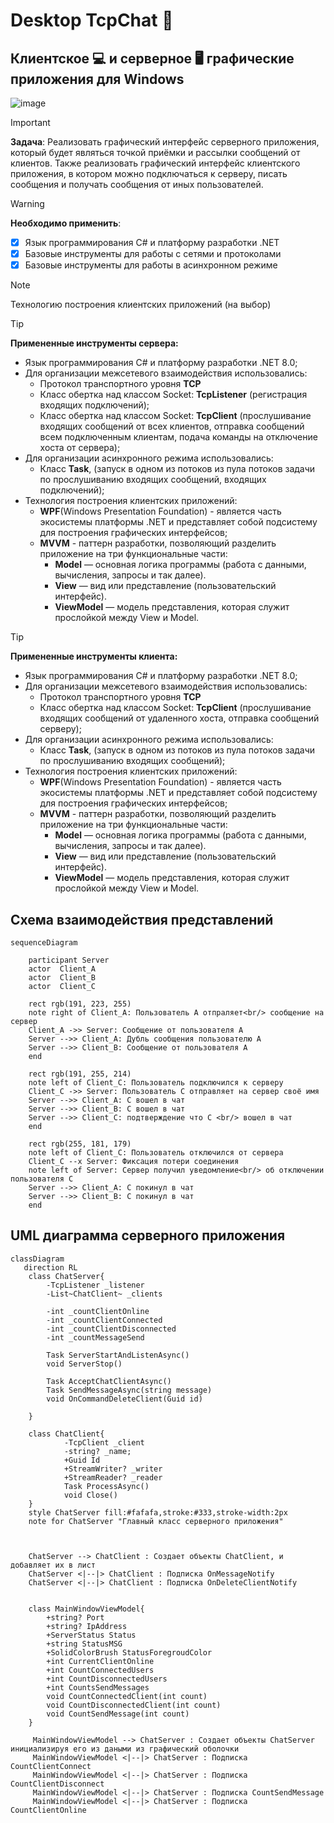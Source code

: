 # Desktop TcpChat :speech_balloon:
## Клиентское :computer: и серверное :desktop_computer:	графические приложения для Windows 
![image](https://github.com/user-attachments/assets/e3909ac9-a483-4199-af0b-ca86acb92ad7)

> [!IMPORTANT]
> **Задача**:
> Реализовать графический интерфейс серверного приложения, который будет являться точкой приёмки и рассылки сообщений от клиентов. Также 
> реализовать графический интерфейс клиентского приложения, в котором можно подключаться к серверу, писать сообщения и получать сообщения от
> иных пользователей.

> [!WARNING] 
> **Необходимо применить**:
> - [x] Язык программирования C# и платформу разработки .NET
> - [x] Базовые инструменты для работы с сетями и протоколами
> - [x] Базовые инструменты для работы в асинхронном режиме

>[!NOTE]
> Технологию построения клиентских приложений (на выбор)

>[!TIP]
> **Примененные инструменты сервера:**
> * Язык программирования C# и платформу разработки .NET 8.0;
> * Для организации межсетевого взаимодействия использовались:
>   +  Протокол транспортного уровня **TCP**
>   +  Класс обертка над классом Socket: **TcpListener** (регистрация входящих подключений);
>   +  Класс обертка над классом Socket: **TcpClient** (прослушивание входящих сообщений от всех клиентов, отправка сообщений всем подключенным клиентам, подача команды на отключение хоста от сервера);
> * Для организации асинхронного режима использовались: 
>   +  Класс **Task**, (запуск в одном из потоков из пула потоков задачи по прослушиванию входящих сообщений, входящих подключений);
> * Технология построения клиентских приложений:
>   +  **WPF**(Windows Presentation Foundation) - является часть экосистемы платформы .NET и представляет собой подсистему для построения графических интерфейсов;
>   +  **MVVM** - паттерн разработки, позволяющий разделить приложение на три функциональные части:
>       + **Model** — основная логика программы (работа с данными, вычисления, запросы и так далее).
>       + **View** — вид или представление (пользовательский интерфейс).
>       + **ViewModel** — модель представления, которая служит прослойкой между View и Model.

>[!TIP]
> **Примененные инструменты клиента:**
> * Язык программирования C# и платформу разработки .NET 8.0;
> * Для организации межсетевого взаимодействия использовались:
>   +  Протокол транспортного уровня **TCP**
>   +  Класс обертка над классом Socket: **TcpClient** (прослушивание входящих сообщений от удаленного хоста, отправка сообщений серверу);
> * Для организации асинхронного режима использовались: 
>   +  Класс **Task**, (запуск в одном из потоков из пула потоков задачи по прослушиванию входящих сообщений);
> * Технология построения клиентских приложений:
>   +  **WPF**(Windows Presentation Foundation) - является часть экосистемы платформы .NET и представляет собой подсистему для построения графических интерфейсов;
>   +  **MVVM** - паттерн разработки, позволяющий разделить приложение на три функциональные части:
>       + **Model** — основная логика программы (работа с данными, вычисления, запросы и так далее).
>       + **View** — вид или представление (пользовательский интерфейс).
>       + **ViewModel** — модель представления, которая служит прослойкой между View и Model.


## Схема взаимодействия представлений
```mermaid
sequenceDiagram

    participant Server
    actor  Client_A
    actor  Client_B
    actor  Client_C

    rect rgb(191, 223, 255)
    note right of Client_A: Пользователь А отпраляет<br/> сообщение на сервер
    Client_A ->> Server: Сообщение от пользователя A
    Server -->> Client_A: Дубль сообщения пользователю A
    Server -->> Client_B: Сообщение от пользователя A
    end

    rect rgb(191, 255, 214)
    note left of Client_C: Пользователь подключился к серверу
    Client_C ->> Server: Пользователь С отправляет на сервер своё имя
    Server -->> Client_A: C вошел в чат
    Server -->> Client_B: C вошел в чат
    Server -->> Client_C: подтверждение что C <br/> вошел в чат
    end

    rect rgb(255, 181, 179)
    note left of Client_C: Пользователь отключился от сервера
    Client_C --x Server: Фиксация потери соединения
    note left of Server: Сервер получил уведомление<br/> об отключении пользователя С
    Server -->> Client_A: C покинул в чат
    Server -->> Client_B: C покинул в чат
    end  
```
## UML диаграмма серверного приложения
```mermaid
classDiagram
   direction RL
    class ChatServer{
        -TcpListener _listener
        -List~ChatClient~ _clients

        -int _countClientOnline
        -int _countClientConnected
        -int _countClientDisconnected
        -int _countMessageSend

        Task ServerStartAndListenAsync()
        void ServerStop()

        Task AcceptChatClientAsync()
        Task SendMessageAsync(string message)
        void OnCommandDeleteClient(Guid id)
        
    }

    class ChatClient{
            -TcpClient _client
            -string? _name;
            +Guid Id
            +StreamWriter? _writer 
            +StreamReader? _reader
            Task ProcessAsync()
            void Close()
    }
    style ChatServer fill:#fafafa,stroke:#333,stroke-width:2px
    note for ChatServer "Главный класс серверного приложения"

    

    ChatServer --> ChatClient : Создает объекты ChatClient, и добавляет их в лист
    ChatServer <|--|> ChatClient : Подписка OnMessageNotify
    ChatServer <|--|> ChatClient : Подписка OnDeleteClientNotify


    class MainWindowViewModel{
        +string? Port
        +string? IpAddress
        +ServerStatus Status
        +string StatusMSG
        +SolidColorBrush StatusForegroudColor
        +int CurrentClientOnline
        +int CountConnectedUsers
        +int CountDisconnectedUsers
        +int CountsSendMessages
        void CountConnectedClient(int count)
        void CountDisconnectedClient(int count)
        void CountSendMessage(int count)
    }

     MainWindowViewModel --> ChatServer : Создает объекты ChatServer инициализируя его из даными из графический оболочки
     MainWindowViewModel <|--|> ChatServer : Подписка CountClientConnect
     MainWindowViewModel <|--|> ChatServer : Подписка CountClientDisconnect
     MainWindowViewModel <|--|> ChatServer : Подписка CountSendMessage
     MainWindowViewModel <|--|> ChatServer : Подписка CountClientOnline
```




